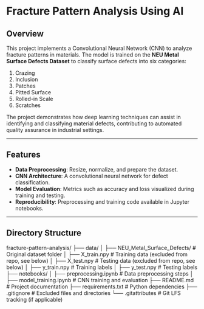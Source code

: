 # **Fracture Pattern Analysis Using AI**

## **Overview**
This project implements a Convolutional Neural Network (CNN) to analyze fracture patterns in materials. The model is trained on the **NEU Metal Surface Defects Dataset** to classify surface defects into six categories:
1. Crazing
2. Inclusion
3. Patches
4. Pitted Surface
5. Rolled-in Scale
6. Scratches

The project demonstrates how deep learning techniques can assist in identifying and classifying material defects, contributing to automated quality assurance in industrial settings.

---

## **Features**
- **Data Preprocessing**: Resize, normalize, and prepare the dataset.
- **CNN Architecture**: A convolutional neural network for defect classification.
- **Model Evaluation**: Metrics such as accuracy and loss visualized during training and testing.
- **Reproducibility**: Preprocessing and training code available in Jupyter notebooks.

---

## **Directory Structure**
fracture-pattern-analysis/
├── data/
│   ├── NEU_Metal_Surface_Defects/  # Original dataset folder
│   ├── X_train.npy          # Training data (excluded from repo, see below)
│   ├── X_test.npy           # Testing data (excluded from repo, see below)
│   ├── y_train.npy          # Training labels
│   ├── y_test.npy           # Testing labels
├── notebooks/
│   ├── preprocessing.ipynb  # Data preprocessing steps
│   ├── model_training.ipynb # CNN training and evaluation
├── README.md                # Project documentation
├── requirements.txt         # Python dependencies
├── .gitignore               # Excluded files and directories
└── .gitattributes           # Git LFS tracking (if applicable)